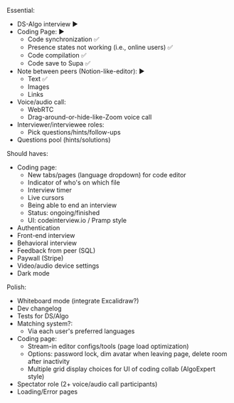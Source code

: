 Essential:
- DS-Algo interview ▶
- Coding Page: ▶
    - Code synchronization ✅
    - Presence states not working (i.e., online users) ✅
    - Code compilation ✅
    - Code save to Supa ✅
- Note between peers (Notion-like-editor): ▶
    - Text ✅
    - Images
    - Links
- Voice/audio call:
    - WebRTC
    - Drag-around-or-hide-like-Zoom voice call
- Interviewer/interviewee roles:
    - Pick questions/hints/follow-ups
- Questions pool (hints/solutions) 

Should haves:
- Coding page:
    - New tabs/pages (language dropdown) for code editor
    - Indicator of who's on which file
    - Interview timer
    - Live cursors
    - Being able to end an interview
    - Status: ongoing/finished
    - UI: codeinterview.io / Pramp style
- Authentication
- Front-end interview
- Behavioral interview
- Feedback from peer (SQL)
- Paywall (Stripe)
- Video/audio device settings
- Dark mode

Polish:
- Whiteboard mode (integrate Excalidraw?)
- Dev changelog
- Tests for DS/Algo
- Matching system?:
    - Via each user's preferred languages
- Coding page:
    - Stream-in editor configs/tools (page load optimization)
    - Options: password lock, dim avatar when leaving page, delete room after inactivity
    - Multiple grid display choices for UI of coding collab (AlgoExpert style)
- Spectator role (2+ voice/audio call participants)
- Loading/Error pages
